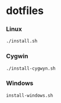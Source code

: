 dotfiles
========

### Linux
```sh
./install.sh
```
### Cygwin
```sh
./install-cygwyn.sh
```

### Windows
```sh
install-windows.sh
```
